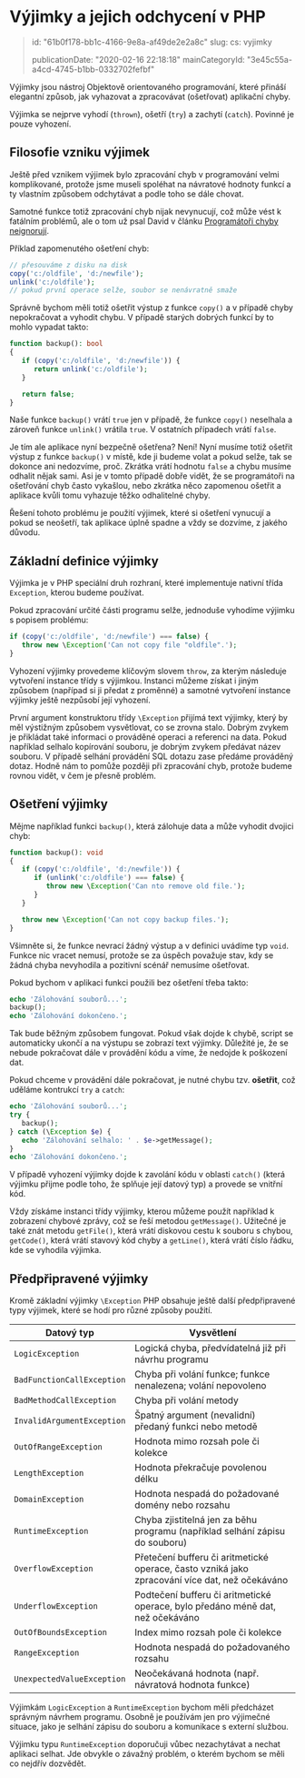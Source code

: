 Výjimky a jejich odchycení v PHP
================================

> id: "61b0f178-bb1c-4166-9e8a-af49de2e2a8c"
> slug:
> 	cs: vyjimky
> 
> publicationDate: "2020-02-16 22:18:18"
> mainCategoryId: "3e45c55a-a4cd-4745-b1bb-0332702fefbf"

Výjimky jsou nástroj Objektově orientovaného programování, které přináší elegantní způsob, jak vyhazovat a zpracovávat (ošetřovat) aplikační chyby.

Výjimka se nejprve vyhodí (`thrown`), ošetří (`try`) a zachytí (`catch`). Povinné je pouze vyhození.

Filosofie vzniku výjimek
-------------------------

Ještě před vznikem výjimek bylo zpracování chyb v programování velmi komplikované, protože jsme museli spoléhat na návratové hodnoty funkcí a ty vlastním způsobem odchytávat a podle toho se dále chovat.

Samotné funkce totiž zpracování chyb nijak nevynucují, což může vést k fatálním problémů, ale o tom už psal David v článku <a href="https://phpfashion.com/programatori-chyby-neignoruji">Programátoři chyby neignorují</a>.

Příklad zapomenutého ošetření chyb:

```php
// přesouváme z disku na disk
copy('c:/oldfile', 'd:/newfile');
unlink('c:/oldfile');
// pokud první operace selže, soubor se nenávratně smaže
```

Správně bychom měli totiž ošetřit výstup z funkce `copy()` a v případě chyby nepokračovat a vyhodit chybu. V případě starých dobrých funkcí by to mohlo vypadat takto:

```php
function backup(): bool
{
   if (copy('c:/oldfile', 'd:/newfile')) {
      return unlink('c:/oldfile');
   }

   return false;
}
```

Naše funkce `backup()` vrátí `true` jen v případě, že funkce `copy()` neselhala a zároveň funkce `unlink()` vrátila `true`. V ostatních případech vrátí `false`.

Je tím ale aplikace nyní bezpečně ošetřena? Není! Nyní musíme totiž ošetřit výstup z funkce `backup()` v místě, kde ji budeme volat a pokud selže, tak se dokonce ani nedozvíme, proč. Zkrátka vrátí hodnotu `false` a chybu musíme odhalit nějak sami. Asi je v tomto případě dobře vidět, že se programátoři na ošetřování chyb často vykašlou, nebo zkrátka něco zapomenou ošetřit a aplikace kvůli tomu vyhazuje těžko odhalitelné chyby.

Řešení tohoto problému je použití výjimek, které si ošetření vynucují a pokud se neošetří, tak aplikace úplně spadne a vždy se dozvíme, z jakého důvodu.

Základní definice výjimky
--------------------------

Výjimka je v PHP speciální druh rozhraní, které implementuje nativní třída `Exception`, kterou budeme používat.

Pokud zpracování určité části programu selže, jednoduše vyhodíme výjimku s popisem problému:

```php
if (copy('c:/oldfile', 'd:/newfile') === false) {
   throw new \Exception('Can not copy file "oldfile".');
}
```

Vyhození výjimky provedeme klíčovým slovem `throw`, za kterým následuje vytvoření instance třídy s výjimkou. Instanci můžeme získat i jiným způsobem (napřípad si ji předat z proměnné) a samotné vytvoření instance výjimky ještě nezpůsobí její vyhození.

První argument konstruktoru třídy `\Exception` přijímá text výjimky, který by měl výstižným způsobem vysvětlovat, co se zrovna stalo. Dobrým zvykem je přikládat také informaci o prováděné operaci a referenci na data. Pokud například selhalo kopírování souboru, je dobrým zvykem předávat název souboru. V případě selhání provádění SQL dotazu zase předáme prováděný dotaz. Hodně nám to pomůže později při zpracování chyb, protože budeme rovnou vidět, v čem je přesně problém.

Ošetření výjimky
-----------------

Mějme například funkci `backup()`, která zálohuje data a může vyhodit dvojici chyb:

```php
function backup(): void
{
   if (copy('c:/oldfile', 'd:/newfile')) {
      if (unlink('c:/oldfile') === false) {
         throw new \Exception('Can nto remove old file.');
      }
   }

   throw new \Exception('Can not copy backup files.');
}
```

Všimněte si, že funkce nevrací žádný výstup a v definici uvádíme typ `void`. Funkce nic vracet nemusí, protože se za úspěch považuje stav, kdy se žádná chyba nevyhodila a pozitivní scénář nemusíme ošetřovat.

Pokud bychom v aplikaci funkci použili bez ošetření třeba takto:

```php
echo 'Zálohování souborů...';
backup();
echo 'Zálohování dokončeno.';
```

Tak bude běžným způsobem fungovat. Pokud však dojde k chybě, script se automaticky ukončí a na výstupu se zobrazí text výjimky. Důležité je, že se nebude pokračovat dále v provádění kódu a víme, že nedojde k poškození dat.

Pokud chceme v provádění dále pokračovat, je nutné chybu tzv. **ošetřit**, což uděláme kontrukcí `try` a `catch`:

```php
echo 'Zálohování souborů...';
try {
   backup();
} catch (\Exception $e) {
   echo 'Zálohování selhalo: ' . $e->getMessage();
}
echo 'Zálohování dokončeno.';
```

V případě vyhození výjimky dojde k zavolání kódu v oblasti `catch()` (která výjimku přijme podle toho, že splňuje její datový typ) a provede se vnitřní kód.

Vždy získáme instanci třídy výjimky, kterou můžeme použít například k zobrazení chybové zprávy, což se řeší metodou `getMessage()`. Užitečné je také znát metodu `getFile()`, která vrátí diskovou cestu k souboru s chybou, `getCode()`, která vrátí stavový kód chyby a `getLine()`, která vrátí číslo řádku, kde se vyhodila výjimka.

Předpřipravené výjimky
------------------------

Kromě základní výjimky `\Exception` PHP obsahuje ještě další předpřipravené typy výjimek, které se hodí pro různé způsoby použití.

| Datový typ | Vysvětlení |
|------------|-----------|
| `LogicException` | Logická chyba, předvídatelná již při návrhu programu |
| `BadFunctionCallException` | Chyba při volání funkce; funkce nenalezena; volání nepovoleno |
| `BadMethodCallException` | Chyba při volání metody |
| `InvalidArgumentException` | Špatný argument (nevalidní) předaný funkci nebo metodě |
| `OutOfRangeException` | Hodnota mimo rozsah pole či kolekce |
| `LengthException` | Hodnota překračuje povolenou délku |
| `DomainException` | Hodnota nespadá do požadované domény nebo rozsahu |
| `RuntimeException` | Chyba zjistitelná jen za běhu programu (například selhání zápisu do souboru) |
| `OverflowException` | Přetečení bufferu či aritmetické operace, často vzniká jako zpracování více dat, než očekáváno |
| `UnderflowException` | Podtečení bufferu či aritmetické operace, bylo předáno méně dat, než očekáváno |
| `OutOfBoundsException` | Index mimo rozsah pole či kolekce |
| `RangeException` | Hodnota nespadá do požadovaného rozsahu |
| `UnexpectedValueException` | Neočekávaná hodnota (např. návratová hodnota funkce) |

Výjimkám `LogicException` a `RuntimeException` bychom měli předcházet správným návrhem programu. Osobně je používám jen pro výjimečné situace, jako je selhání zápisu do souboru a komunikace s externí službou.

Výjimku typu `RuntimeException` doporučuji vůbec nezachytávat a nechat aplikaci selhat. Jde obvykle o závažný problém, o kterém bychom se měli co nejdřív dozvědět.
